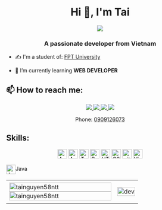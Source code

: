 <h1 align="center">Hi 👋, I'm Tai</h1>
<p align="center"><img src="https://img.icons8.com/color/48/000000/vietnam-circular.png"/></p>
<h3 align="center">A passionate developer from Vietnam </h3>


- ✍ I'm a student of: [FPT University](https://hcmuni.fpt.edu.vn/) 

- 🌱 I’m currently learning **WEB DEVELOPER**


## 📫 How to reach me:



<p align="center">

  <a href="https://www.facebook.com/" alt="Facebook">
    <img src="https://img.icons8.com/fluent/48/000000/facebook-new.png" target="_blank" />
  </a> 
  <a href="https://www.instagram.com/_58tn/" alt="Instagram">
  <img src="https://img.icons8.com/color/48/000000/instagram-new--v1.png"/>
  </a> 
  <a href="mailto:tainguyen58ntt@gmail.com" alt="Email" title="Personal Email">
    <img src="https://img.icons8.com/fluent/48/000000/mailing.png"/>
  </a>
  <a href="mailto:taintse150307@fpt.edu.vn" alt="Email" title="School Email">
    <img src="https://img.icons8.com/fluent/48/000000/mailing.png"/>
  </a>
<p align="center">Phone: <a href="#">0909126073</a></p>
</p>

## Skills:
<p align="center">
  <span><a target="_blank" rel="noopener noreferrer nofollow" href="https://camo.githubusercontent.com/e139ac2513fbb226a972b2e5f83fbd1265bb13b6aad46e8933cf484b0bb090d8/68747470733a2f2f696d672e736869656c64732e696f2f62616467652f537072696e6720426f6f742d3238324333343f6c6f676f3d537072696e6720426f6f74266c6f676f436f6c6f723d23364442333346"><img src="https://camo.githubusercontent.com/e139ac2513fbb226a972b2e5f83fbd1265bb13b6aad46e8933cf484b0bb090d8/68747470733a2f2f696d672e736869656c64732e696f2f62616467652f537072696e6720426f6f742d3238324333343f6c6f676f3d537072696e6720426f6f74266c6f676f436f6c6f723d23364442333346" alt="Apachetomcat logo" title="Firebase" height="25" data-canonical-src="https://img.shields.io/badge/Spring Boot-282C34?logo=Spring Boot&amp;logoColor=#6DB33F" style="max-width: 100%;"></a></span>
  <span><a target="_blank" rel="noopener noreferrer nofollow" href="https://camo.githubusercontent.com/ae2e5c817db09faf0830439546400da465dd9dba05bb75c6186499902267f66e/68747470733a2f2f696d672e736869656c64732e696f2f62616467652f4e65746265616e2d3238324333343f6c6f676f3d417061636865204e65744265616e7320494445266c6f676f436f6c6f723d726564"><img src="https://camo.githubusercontent.com/ae2e5c817db09faf0830439546400da465dd9dba05bb75c6186499902267f66e/68747470733a2f2f696d672e736869656c64732e696f2f62616467652f4e65746265616e2d3238324333343f6c6f676f3d417061636865204e65744265616e7320494445266c6f676f436f6c6f723d726564" alt="ApacheNetbean logo" title="JavaScript" height="25" data-canonical-src="https://img.shields.io/badge/Netbean-282C34?logo=Apache NetBeans IDE&amp;logoColor=red" style="max-width: 100%;"></a></span>
 <span><a target="_blank" rel="noopener noreferrer nofollow" href="https://camo.githubusercontent.com/16888de1cac13371fb51f3c2b471643f870f6749d1c3a93000c7f73a60bb6c0e/68747470733a2f2f696d672e736869656c64732e696f2f62616467652f4353686172702d3238324333343f6c6f676f3d43205368617270266c6f676f436f6c6f723d626c7565"><img src="https://camo.githubusercontent.com/16888de1cac13371fb51f3c2b471643f870f6749d1c3a93000c7f73a60bb6c0e/68747470733a2f2f696d672e736869656c64732e696f2f62616467652f4353686172702d3238324333343f6c6f676f3d43205368617270266c6f676f436f6c6f723d626c7565" alt="TypeScript logo" title="TypeScript" height="25" data-canonical-src="https://img.shields.io/badge/CSharp-282C34?logo=C Sharp&amp;logoColor=blue" style="max-width: 100%;"></a></span>
 <span><a target="_blank" rel="noopener noreferrer nofollow" href="https://camo.githubusercontent.com/a0984cc3e5dc48d3a29e6ba93974ce53d2dd2a0e9368a710e6fa7c1307921810/68747470733a2f2f696d672e736869656c64732e696f2f62616467652f53514c205365727665722d3238324333343f6c6f676f3d4d6963726f736f66742053514c20536572766572266c6f676f436f6c6f723d363144414642"><img src="https://camo.githubusercontent.com/a0984cc3e5dc48d3a29e6ba93974ce53d2dd2a0e9368a710e6fa7c1307921810/68747470733a2f2f696d672e736869656c64732e696f2f62616467652f53514c205365727665722d3238324333343f6c6f676f3d4d6963726f736f66742053514c20536572766572266c6f676f436f6c6f723d363144414642" alt="ReactJS logo" title="ReactJS" height="25" data-canonical-src="https://img.shields.io/badge/SQL Server-282C34?logo=Microsoft SQL Server&amp;logoColor=61DAFB" style="max-width: 100%;"></a></span>
  <span><a target="_blank" rel="noopener noreferrer nofollow" href="https://camo.githubusercontent.com/568dc935a25deb427025136365a854a1db7aeaaf92e002373705948652d835d6/68747470733a2f2f696d672e736869656c64732e696f2f62616467652f48544d4c2d3238324333343f6c6f676f3d68746d6c35266c6f676f436f6c6f723d453334463236"><img src="https://camo.githubusercontent.com/568dc935a25deb427025136365a854a1db7aeaaf92e002373705948652d835d6/68747470733a2f2f696d672e736869656c64732e696f2f62616467652f48544d4c2d3238324333343f6c6f676f3d68746d6c35266c6f676f436f6c6f723d453334463236" alt="HTML5 logo" title="HTML5" height="25" data-canonical-src="https://img.shields.io/badge/HTML-282C34?logo=html5&amp;logoColor=E34F26" style="max-width: 100%;"></a></span>
<span><a target="_blank" rel="noopener noreferrer nofollow" href="https://camo.githubusercontent.com/46f09b916649197f9fa990eb89256d5b50fd732580bafb0471c2d72333e689e5/68747470733a2f2f696d672e736869656c64732e696f2f62616467652f4353532d3238324333343f6c6f676f3d63737333266c6f676f436f6c6f723d313537324236"><img src="https://camo.githubusercontent.com/46f09b916649197f9fa990eb89256d5b50fd732580bafb0471c2d72333e689e5/68747470733a2f2f696d672e736869656c64732e696f2f62616467652f4353532d3238324333343f6c6f676f3d63737333266c6f676f436f6c6f723d313537324236" alt="CSS3 logo" title="CSS3" height="25" data-canonical-src="https://img.shields.io/badge/CSS-282C34?logo=css3&amp;logoColor=1572B6" style="max-width: 100%;"></a></span>
 <span><a target="_blank" rel="noopener noreferrer nofollow" href="https://camo.githubusercontent.com/6872de59dac86ded0a8d5d2beb0cb20b0a9cd7e2bbd578493baa084ad5aa2700/68747470733a2f2f696d672e736869656c64732e696f2f62616467652f6769742d3238324333343f6c6f676f3d676974266c6f676f436f6c6f723d463035303332"><img src="https://camo.githubusercontent.com/6872de59dac86ded0a8d5d2beb0cb20b0a9cd7e2bbd578493baa084ad5aa2700/68747470733a2f2f696d672e736869656c64732e696f2f62616467652f6769742d3238324333343f6c6f676f3d676974266c6f676f436f6c6f723d463035303332" alt="git logo" title="git" height="25" data-canonical-src="https://img.shields.io/badge/git-282C34?logo=git&amp;logoColor=F05032" style="max-width: 100%;"></a></span>
 <span><a target="_blank" rel="noopener noreferrer nofollow" href="https://camo.githubusercontent.com/3f289d98c7b8dc0adb54cbeebcac97d462b8f027f9b3b88deaaab35eddba49b8/68747470733a2f2f696d672e736869656c64732e696f2f62616467652f5653253230436f64652d3238324333343f6c6f676f3d76697375616c2d73747564696f2d636f6465266c6f676f436f6c6f723d303037414343"><img src="https://camo.githubusercontent.com/3f289d98c7b8dc0adb54cbeebcac97d462b8f027f9b3b88deaaab35eddba49b8/68747470733a2f2f696d672e736869656c64732e696f2f62616467652f5653253230436f64652d3238324333343f6c6f676f3d76697375616c2d73747564696f2d636f6465266c6f676f436f6c6f723d303037414343" alt="Visual Studio Code logo" title="Visual Studio Code" height="25" data-canonical-src="https://img.shields.io/badge/VS%20Code-282C34?logo=visual-studio-code&amp;logoColor=007ACC" style="max-width: 100%;"></a></span>


<span><a target="_blank" rel="noopener noreferrer" href="https://github.com/oHTGo/oHTGo/raw/main/images/java.svg"><img src="https://github.com/oHTGo/oHTGo/raw/main/images/java.svg" align="center" title="Java" height="25" style="max-width: 100%;"></a>Java</span>
<br>
</p>

<table style="width:100%;">
  <tr>
    <td>
      <img src="https://github-readme-stats.vercel.app/api/top-langs/?username=tainguyen58ntt&bg_color=FFFFFF00&text_color=179fa3&layout=compact&hide=CSS&langs_count=10&custom_title=Top%20ngôn%20ngữ%20được%20dùng" alt="tainguyen58ntt" width="100%"/>
      <img src="https://github-readme-stats.vercel.app/api?username=tainguyen58ntt&bg_color=FFFFFF00&text_color=179fa3&show_icons=true&count_private=true&include_all_commits=true&custom_title=Hoạt%20động%20trên%20Github" alt="tainguyen58ntt" width="100%"/>
    </td>
    <td>
      <p align="center"> 
        <img src="https://cdn.dribbble.com/users/1059583/screenshots/4171367/coding-freak.gif" alt="dev" width="100%"/>
      </p>
    </td>
  </tr>
</table>

